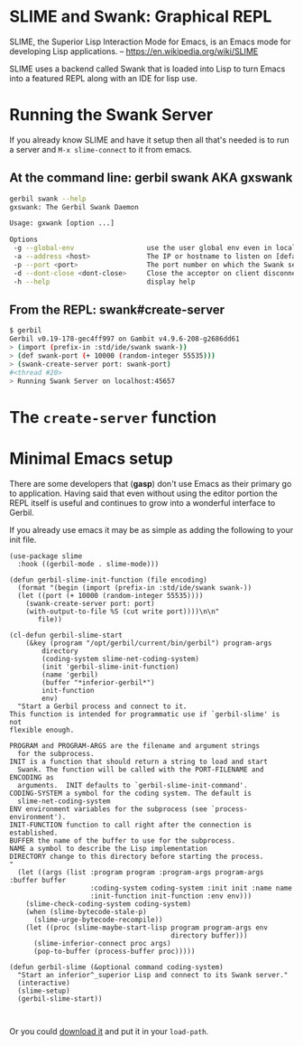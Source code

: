 # SLIME and Swank: Graphical REPL

SLIME, the Superior Lisp Interaction Mode for Emacs, is an Emacs mode for developing Lisp applications. &#x2013; <https://en.wikipedia.org/wiki/SLIME>

SLIME uses a backend called Swank that is loaded into Lisp to turn Emacs into a featured REPL along with an IDE for lisp use.


# Running the Swank Server

If you already know SLIME and have it setup then all that's needed is to run a server and `M-x slime-connect` to it from emacs.


## At the command line: gerbil swank AKA gxswank

```sh
gerbil swank --help
gxswank: The Gerbil Swank Daemon

Usage: gxwank [option ...]

Options
 -g --global-env                  use the user global env even in local package context
 -a --address <host>              The IP or hostname to listen on [default: localhost]
 -p --port <port>                 The port number on which the Swank server listens for connections [default: 4005]
 -d --dont-close <dont-close>     Close the acceptor on client disconnect if anything but true [default: true]
 -h --help                        display help
```


## From the REPL: swank#create-server

```sh
$ gerbil
Gerbil v0.19-178-gec4ff997 on Gambit v4.9.6-208-g2686dd61
> (import (prefix-in :std/ide/swank swank-))
> (def swank-port (+ 10000 (random-integer 55535)))
> (swank-create-server port: swank-port)
#<thread #20>
> Running Swank Server on localhost:45657
```


# The `create-server` function


# Minimal Emacs setup

There are some developers that (****gasp****) don't use Emacs as their primary go to application. Having said that even without using the editor portion the REPL itself is useful and continues to grow into a wonderful interface to Gerbil.

If you already use emacs it may be as simple as adding the following to your init file.

```emacs-lisp
(use-package slime
  :hook ((gerbil-mode . slime-mode)))

(defun gerbil-slime-init-function (file encoding)
  (format "(begin (import (prefix-in :std/ide/swank swank-))
  (let ((port (+ 10000 (random-integer 55535))))
    (swank-create-server port: port)
    (with-output-to-file %S (cut write port))))\n\n"
       file))

(cl-defun gerbil-slime-start
    (&key (program "/opt/gerbil/current/bin/gerbil") program-args
        directory
        (coding-system slime-net-coding-system)
        (init 'gerbil-slime-init-function)
        (name 'gerbil)
        (buffer "*inferior-gerbil*")
        init-function
        env)
  "Start a Gerbil process and connect to it.
This function is intended for programmatic use if `gerbil-slime' is not
flexible enough.

PROGRAM and PROGRAM-ARGS are the filename and argument strings
  for the subprocess.
INIT is a function that should return a string to load and start
  Swank. The function will be called with the PORT-FILENAME and ENCODING as
  arguments.  INIT defaults to `gerbil-slime-init-command'.
CODING-SYSTEM a symbol for the coding system. The default is
  slime-net-coding-system
ENV environment variables for the subprocess (see `process-environment').
INIT-FUNCTION function to call right after the connection is established.
BUFFER the name of the buffer to use for the subprocess.
NAME a symbol to describe the Lisp implementation
DIRECTORY change to this directory before starting the process.
"
  (let ((args (list :program program :program-args program-args :buffer buffer
                    :coding-system coding-system :init init :name name
                    :init-function init-function :env env)))
    (slime-check-coding-system coding-system)
    (when (slime-bytecode-stale-p)
      (slime-urge-bytecode-recompile))
    (let ((proc (slime-maybe-start-lisp program program-args env
                                        directory buffer)))
      (slime-inferior-connect proc args)
      (pop-to-buffer (process-buffer proc)))))

(defun gerbil-slime (&optional command coding-system)
  "Start an inferior^_superior Lisp and connect to its Swank server."
  (interactive)
  (slime-setup)
  (gerbil-slime-start))



```

Or you could [download it](https://slime.common-lisp.dev/doc/html/Getting-started.html#Getting-started) and put it in your `load-path`.
